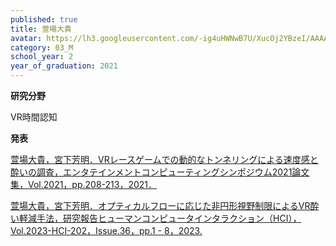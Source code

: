 ```yaml
---
published: true
title: 萱場大貴
avatar: https://lh3.googleusercontent.com/-ig4uHWNwB7U/XucOj2YBzeI/AAAAAAAATs0/rJKrHnRifskJvCbZK_YBcVllTP5F17O3QCE0YBhgLKqgEAL1OcqzUPo287Msa81uduvDyXUtcBe29SVwI3swLSK8dKFv0af2rxep1D_tpoQOv8tI0zYTe2r7f0kufshPiaoFp5kH2_C8a7oiriZcfAJMGQB6RmBOGibV6w_Bzs2MNnkL_kyT-kOOiPpb1m5GJ6OIPOHLRIQSn-t6CCgbotZS9_v06YkOgn3KQZq3-HjZMz_ATFSQ1qeFL2Gm-XKERN4GT2ghn0Y9pozJLqVH_1b90-ASp8coMMKMXdy6o2H614H8eVtKJQ5RiZlP7mAPVFxtMeMLQHsKl31gh8HA6lj2GbljSxnQRM2s6K3iBR5r8qfLihUzFPNG4qcJmOYr_wzCY5jYGNL1FcHsaW0uJf93BZ5wt8GT3dg7qFConlNKwSZs0w6iEI2cXOesNs68OmuJ77NYKwTBr64ifQf-f9zx5YTHOytUiXIJp2Sm2LOzXoPoDQ8jODyiMkmQsmQ2uw2U3hti40P89gv_BsDR6Q1RsCgDKq0prigYBAmUkjWlJos2OCCc7PXyLWQIt4-HdTwjmFXYdcPzc9UE6D5Maj9Z6c1c4xy2rsFKK03rtouIk5UBkni_PruwYyeAwU2lHNeCxTsu9g6PKLJVszBQV2GqmQfBbZEdNkfavPmTVVriXBFna2r9yRkj81-rmPWLa9jrcnFaitLTTmDybwDMHhnBKA4eBRDwCdIA0xAMkO96eBpBn8dnxe7VPhYMsY1M9DY7jmR8_3yruMOignPcF/s400/%25E7%2584%25A1%25E9%25A1%258C.png
category: 03_M
school_year: 2
year_of_graduation: 2021
---
```

**研究分野**

VR時間認知　

**発表**

[萱場大貴，宮下芳明．VRレースゲームでの動的なトンネリングによる速度感と酔いの調査，エンタテインメントコンピューティングシンポジウム2021論文集，Vol.2021，pp.208-213，2021．](https://research.miyashita.com/papers/D242)

[萱場大貴，宮下芳明．オプティカルフローに応じた非円形視野制限によるVR酔い軽減手法，研究報告ヒューマンコンピュータインタラクション（HCI），Vol.2023-HCI-202，Issue.36，pp.1 - 8，2023.](https://research.miyashita.com/papers/D278)